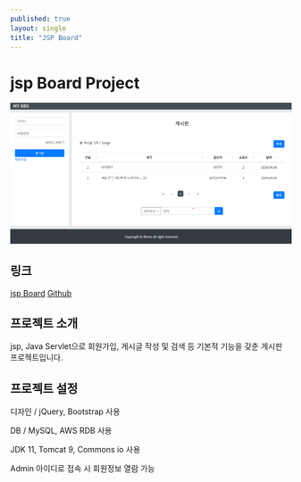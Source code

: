 ```yaml
---
published: true
layout: single
title: "JSP Board"
---
```


# jsp Board Project


![Alt 게시판 화면 캡쳐](../assets/images/portimg2.png)


링크
---

[jsp Board](http://3.34.240.139:80/jspBoard/)
[Github](https://github.com/romero9919/jspBoard)


프로젝트 소개
---

jsp, Java Servlet으로 회원가입, 게시글 작성 및 검색 등 기본적 기능을 갖춘 게시판 프로젝트입니다.


프로젝트 설정
---

디자인 / jQuery, Bootstrap 사용

DB / MySQL, AWS RDB 사용

JDK 11, Tomcat 9, Commons io 사용

Admin 아이디로 접속 시 회원정보 열람 가능